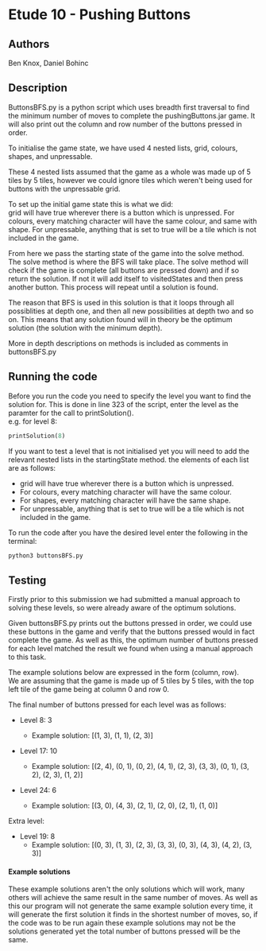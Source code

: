 # Etude 10 - Pushing Buttons

## Authors
Ben Knox, Daniel Bohinc

## Description
ButtonsBFS.py is a python script which uses breadth first traversal to find the minimum number of moves to complete the pushingButtons.jar game. It will also print out the column and row number of the buttons pressed in order. 


To initialise the game state, we have used 4 nested lists, grid, colours, shapes, and unpressable.

These 4 nested lists assumed that the game as a whole was made up of 5 tiles by 5 tiles, however we could ignore tiles which weren't being used for buttons with the unpressable grid.

To set up the initial game state this is what we did: <br>
grid will have true wherever there is a button which is unpressed. For colours, every matching character will have the same colour, and same with shape. For unpressable, anything that is set to true will be a tile which is not included in the game. 

From here we pass the starting state of the game into the solve method. The solve method is where the BFS will take place. The solve method will check if the game is complete (all buttons are pressed down) and if so return the solution. If not it will add itself to visitedStates and then press another button. This process will repeat until a solution is found.

The reason that BFS is used in this solution is that it loops through all possiblities at depth one, and then all new possibilities at depth two and so on. This means that any solution found will in theory be the optimum solution (the solution with the minimum depth). 

More in depth descriptions on methods is included as comments in buttonsBFS.py

## Running the code
Before you run the code you need to specify the level you want to find the solution for. This is done in line 323 of the script, enter the level as the paramter for the call to printSolution(). <br>
e.g. for level 8:
```python
printSolution(8)
```

If you want to test a level that is not initialised yet you will need to add the relevant nested lists in the startingState method. the elements of each list are as follows:
- grid will have true wherever there is a button which is unpressed.
- For colours, every matching character will have the same colour. 
- For shapes, every matching character will have the same shape. 
- For unpressable, anything that is set to true will be a tile which is not included in the game. 

To run the code after you have the desired level enter the following in the terminal:

```bash
python3 buttonsBFS.py
```

## Testing
Firstly prior to this submission we had submitted a manual approach to solving these levels, so were already aware of the optimum solutions. 

Given buttonsBFS.py prints out the buttons pressed in order, we could use these buttons in the game and verify that the buttons pressed would in fact complete the game. As well as this, the optimum number of buttons pressed for each level matched the result we found when using a manual approach to this task. 

The example solutions below are expressed in the form (column, row). <br>
We are assuming that the game is made up of 5 tiles by 5 tiles, with the top left tile of the game being at column 0 and row 0. 

The final number of buttons pressed for each level was as follows: 
- Level 8:  3 
    - Example solution: [(1, 3), (1, 1), (2, 3)]

- Level 17:  10 
    - Example solution: [(2, 4), (0, 1), (0, 2), (4, 1), (2, 3), (3, 3), (0, 1), (3, 2), (2, 3), (1, 2)]

- Level 24:  6
    - Example solution: [(3, 0), (4, 3), (2, 1), (2, 0), (2, 1), (1, 0)]

Extra level:
- Level 19:  8
    - Example solution: [(0, 3), (1, 3), (2, 3), (3, 3), (0, 3), (4, 3), (4, 2), (3, 3)]

#### Example solutions
These example solutions aren't the only solutions which will work, many others will achieve the same result in the same number of moves. As well as this our program will not generate the same example solution every time, it will generate the first solution it finds in the shortest number of moves, so, if the code was to be run again these example solutions may not be the solutions generated yet the total number of buttons pressed will be the same.